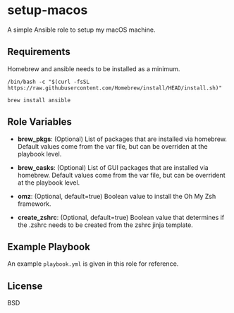 setup-macos
=========

A simple Ansible role to setup my macOS machine.


Requirements
------------

Homebrew and ansible needs to be installed as a minimum.
```
/bin/bash -c "$(curl -fsSL https://raw.githubusercontent.com/Homebrew/install/HEAD/install.sh)"

brew install ansible
```


Role Variables
--------------

- **brew_pkgs**: (Optional) List of packages that are installed via homebrew. Default values come from the var file, but can be overriden at the playbook level.

- **brew_casks**: (Optional) List of GUI packages that are installed via homebrew. Default values come from the var file, but can be overrident at the playbook level.

- **omz**: (Optional, default=true) Boolean value to install the Oh My Zsh framework.

- **create_zshrc**: (Optional, default=true) Boolean value that determines if the .zshrc needs to be created from the zshrc jinja template.


Example Playbook
----------------

An example `playbook.yml` is given in this role for reference.


License
-------

BSD
